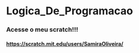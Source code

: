 # Logica_De_Programacao
### Acesse o meu scratch!!!
#### <https://scratch.mit.edu/users/SamiraOliveira/> 



